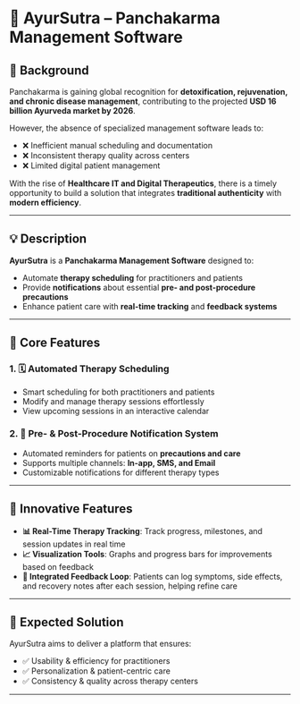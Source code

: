 # 🌿 AyurSutra – Panchakarma Management Software

## 📌 Background
Panchakarma is gaining global recognition for **detoxification, rejuvenation, and chronic disease management**, contributing to the projected **USD 16 billion Ayurveda market by 2026**.  

However, the absence of specialized management software leads to:  
- ❌ Inefficient manual scheduling and documentation  
- ❌ Inconsistent therapy quality across centers  
- ❌ Limited digital patient management  

With the rise of **Healthcare IT and Digital Therapeutics**, there is a timely opportunity to build a solution that integrates **traditional authenticity** with **modern efficiency**.  

---

## 💡 Description
**AyurSutra** is a **Panchakarma Management Software** designed to:  
- Automate **therapy scheduling** for practitioners and patients  
- Provide **notifications** about essential **pre- and post-procedure precautions**  
- Enhance patient care with **real-time tracking** and **feedback systems**  

---

## 🚀 Core Features
### 1. 🗓️ Automated Therapy Scheduling
- Smart scheduling for both practitioners and patients  
- Modify and manage therapy sessions effortlessly  
- View upcoming sessions in an interactive calendar  

### 2. 🔔 Pre- & Post-Procedure Notification System
- Automated reminders for patients on **precautions and care**  
- Supports multiple channels: **In-app, SMS, and Email**  
- Customizable notifications for different therapy types  

---

## 🌟 Innovative Features
- **📊 Real-Time Therapy Tracking**: Track progress, milestones, and session updates in real time  
- **📈 Visualization Tools**: Graphs and progress bars for improvements based on feedback  
- **💬 Integrated Feedback Loop**: Patients can log symptoms, side effects, and recovery notes after each session, helping refine care  

---

## 🎯 Expected Solution
AyurSutra aims to deliver a platform that ensures:  
- ✅ Usability & efficiency for practitioners  
- ✅ Personalization & patient-centric care  
- ✅ Consistency & quality across therapy centers  

---

